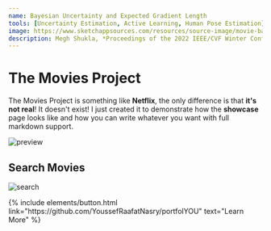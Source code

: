 ```yaml
---
name: Bayesian Uncertainty and Expected Gradient Length
tools: [Uncertainty Estimation, Active Learning, Human Pose Estimation]
image: https://www.sketchappsources.com/resources/source-image/movie-badges-jurajjurik.png
description: Megh Shukla, *Proceedings of the 2022 IEEE/CVF Winter Conference on Applications of Computer Vision (WACV)*
---
```


# The Movies Project

The Movies Project is something like **Netflix**, the only difference is that **it's not real**! It doesn't exist! I just created it to demonstrate how the **showcase** page looks like and how you can write whatever you want with full markdown support.

![preview](https://www.sketchappsources.com/resources/source-image/we-were-soldiers-landing-page-dbruggisser.jpg)

## Search Movies

![search](https://www.sketchappsources.com/resources/source-image/microsoft-windows-10-virtual-keyboard-diogo-sousa.png)

<p class="text-center">
{% include elements/button.html link="https://github.com/YoussefRaafatNasry/portfolYOU" text="Learn More" %}
</p>